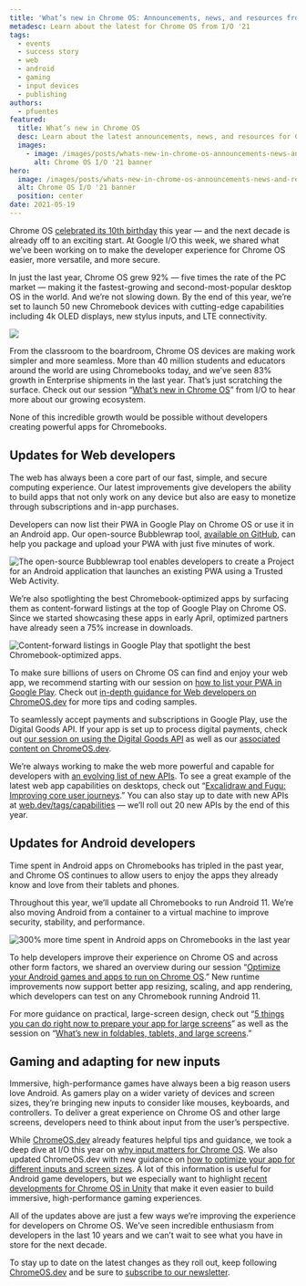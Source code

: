 ```yaml
---
title: 'What’s new in Chrome OS: Announcements, news, and resources from I/O ‘21'
metadesc: Learn about the latest for Chrome OS from I/O '21
tags:
  - events
  - success story
  - web
  - android
  - gaming
  - input devices
  - publishing
authors:
  - pfuentes
featured:
  title: What’s new in Chrome OS
  desc: Learn about the latest announcements, news, and resources for Chrome OS from Google I/O '21
  images:
    - image: /images/posts/whats-new-in-chrome-os-announcements-news-and-resources-from-io-21/hero.png
      alt: Chrome OS I/O '21 banner
hero:
  image: /images/posts/whats-new-in-chrome-os-announcements-news-and-resources-from-io-21/hero.png
  alt: Chrome OS I/O '21 banner
  position: center
date: 2021-05-19
---
```


Chrome OS [celebrated its 10th birthday](https://blog.google/products/chromebooks/chromebook-turns-10-new-features/) this year — and the next decade is already off to an exciting start. At Google I/O this week, we shared what we’ve been working on to make the developer experience for Chrome OS easier, more versatile, and more secure.

In just the last year, Chrome OS grew 92% — five times the rate of the PC market — making it the fastest-growing and second-most-popular desktop OS in the world. And we’re not slowing down. By the end of this year, we’re set to launch 50 new Chromebook devices with cutting-edge capabilities including 4k OLED displays, new stylus inputs, and LTE connectivity.

![](/images/posts/whats-new-in-chrome-os-announcements-news-and-resources-from-io-21/growth.png)

From the classroom to the boardroom, Chrome OS devices are making work simpler and more seamless. More than 40 million students and educators around the world are using Chromebooks today, and we’ve seen 83% growth in Enterprise shipments in the last year. That’s just scratching the surface. Check out our session “[What’s new in Chrome OS](https://youtu.be/a8kkzdOfAgU)” from I/O to hear more about our growing ecosystem.

None of this incredible growth would be possible without developers creating powerful apps for Chromebooks.

## Updates for Web developers

The web has always been a core part of our fast, simple, and secure computing experience. Our latest improvements give developers the ability to build apps that not only work on any device but also are easy to monetize through subscriptions and in-app purchases.

Developers can now list their PWA in Google Play on Chrome OS or use it in an Android app. Our open-source Bubblewrap tool, [available on GitHub](https://github.com/GoogleChromeLabs/bubblewrap), can help you package and upload your PWA with just five minutes of work.

![The open-source Bubblewrap tool enables developers to create a Project for an Android application that launches an existing PWA using a Trusted Web Activity.](/images/posts/whats-new-in-chrome-os-announcements-news-and-resources-from-io-21/bubblewrap.png)

We’re also spotlighting the best Chromebook-optimized apps by surfacing them as content-forward listings at the top of Google Play on Chrome OS. Since we started showcasing these apps in early April, optimized partners have already seen a 75% increase in downloads.

![Content-forward listings in Google Play that spotlight the best Chromebook-optimized apps.](/images/posts/whats-new-in-chrome-os-announcements-news-and-resources-from-io-21/google-play.png)

To make sure billions of users on Chrome OS can find and enjoy your web app, we recommend starting with our session on [how to list your PWA in Google Play](https://youtu.be/ddbHp8tGBwQ). Check out [in-depth guidance for Web developers on ChromeOS.dev](https://chromeos.dev/en/publish/pwa-in-play) for more tips and coding samples.

To seamlessly accept payments and subscriptions in Google Play, use the Digital Goods API. If your app is set up to process digital payments, check out [our session on using the Digital Goods API](https://youtu.be/Ge7VkPC2eM0) as well as our [associated content on ChromeOS.dev](https://chromeos.dev/en/publish/play-console-setup-for-billing).

We’re always working to make the web more powerful and capable for developers with [an evolving list of new APIs](https://fugu-tracker.web.app/). To see a great example of the latest web app capabilities on desktops, check out “[Excalidraw and Fugu: Improving core user journeys](https://youtu.be/EK1AkxgQwro).” You can also stay up to date with new APIs at [web.dev/tags/capabilities](https://web.dev/tags/capabilities/) — we’ll roll out 20 new APIs by the end of this year.

## Updates for Android developers

Time spent in Android apps on Chromebooks has tripled in the past year, and Chrome OS continues to allow users to enjoy the apps they already know and love from their tablets and phones.

Throughout this year, we’ll update all Chromebooks to run Android 11. We’re also moving Android from a container to a virtual machine to improve security, stability, and performance.

![300% more time spent in Android apps on Chromebooks in the last year](/images/posts/whats-new-in-chrome-os-announcements-news-and-resources-from-io-21/app-usage-growth.gif)

To help developers improve their experience on Chrome OS and across other form factors, we shared an overview during our session “[Optimize your Android games and apps to run on Chrome OS](https://youtu.be/23EnVczS0Ik).” New runtime improvements now support better app resizing, scaling, and app rendering, which developers can test on any Chromebook running Android 11.

For more guidance on practical, large-screen design, check out “[5 things you can do right now to prepare your app for large screens](https://youtu.be/BOAp3XcaYE8)” as well as the session on “[What’s new in foldables, tablets, and large screens](https://youtu.be/Qkiz3QIPJzk).”

## Gaming and adapting for new inputs

Immersive, high-performance games have always been a big reason users love Android. As gamers play on a wider variety of devices and screen sizes, they’re bringing new inputs to consider like mouses, keyboards, and controllers. To deliver a great experience on Chrome OS and other large screens, developers need to think about input from the user’s perspective.

While [ChromeOS.dev](https://ChromeOS.dev) already features helpful tips and guidance, we took a deep dive at I/O this year on [why input matters for Chrome OS](https://youtu.be/FPuaaYpUd5s). We also updated ChromeOS.dev with new guidance on [how to optimize your app for different inputs and screen sizes](https://chromeos.dev/en/posts/why-your-app-should-be-optimized-for-screens-of-all-sizes). A lot of this information is useful for Android game developers, but we especially want to highlight [recent developments for Chrome OS in Unity](https://chromeos.dev/en/posts/google-unity-partner-to-support-chromebooks) that make it even easier to build immersive, high-performance gaming experiences.

All of the updates above are just a few ways we’re improving the experience for developers on Chrome OS. We’ve seen incredible enthusiasm from developers in the last 10 years and we can’t wait to see what you have in store for the next decade.

To stay up to date on the latest changes as they roll out, keep following [ChromeOS.dev](https://ChromeOS.dev) and be sure to [subscribe to our newsletter](https://chromeos.dev/en/subscribe).
